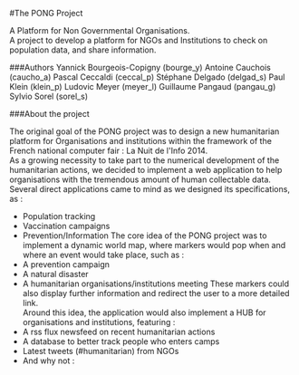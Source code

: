 #The PONG Project

A Platform for Non Governmental Organisations.  
A project to develop a platform for NGOs and Institutions to check on population data, and share information.  
  
###Authors
Yannick Bourgeois-Copigny (bourge_y)
Antoine Cauchois          (caucho_a)
Pascal Ceccaldi           (ceccal_p)
Stéphane Delgado          (delgad_s)
Paul Klein                (klein_p)
Ludovic Meyer             (meyer_l)
Guillaume Pangaud         (pangau_g)
Sylvio Sorel              (sorel_s)

###About the project

The original goal of the PONG project was to design a new humanitarian platform for Organisations and institutions within the framework of the French national computer fair : La Nuit de l'Info 2014.  
As a growing necessity to take part to the numerical development of the humanitarian actions, we decided to implement a web application to help organisations with the tremendous amount of human collectable data. Several direct applications came to mind as we designed its specifications, as : 
* Population tracking
* Vaccination campaigns
* Prevention/Information
The core idea of the PONG project was to implement a dynamic world map, where markers would pop when and where an event would take place, such as :
* A prevention campaign
* A natural disaster
* A humanitarian organisations/institutions meeting
These markers could also display further information and redirect the user to a more detailed link.  
Around this idea, the application would also implement a HUB for organisations and institutions, featuring : 
* A rss flux newsfeed on recent humanitarian actions
* A database to better track people who enters camps
* Latest tweets (#humanitarian) from NGOs
* And why not : 

